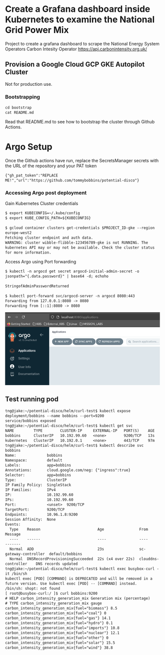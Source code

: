 # Create a Grafana dashboard inside Kubernetes to examine the National Grid Power Mix

Project to create a grafana dashboard to scrape the National Energy System Operators Carbon Intesity Operator https://api.carbonintensity.org.uk/

## Provision a Google Cloud GCP GKE Autopilot Cluster

Not for production use.

### Bootstrapping

````
cd bootstrap
cat README.md
````
Read that README.md to see how to bootstrap the cluster through Github Actions.

# Argo Setup

Once the Github actions have run, replace the SecretsManager secrets with the URL of the repository and your PAT token

````
{"gh_pat_token":"REPLACE ME!","url":"https://github.com/tommybobbins/potential-disco"}
````

### Accessing Argo post deployment

Gain Kubernetes Cluster credentials

````
$ export KUBECONFIG=~/.kube/config
$ export KUBE_CONFIG_PATH=${KUBECONFIG}

$ gcloud container clusters get-credentials $PROJECT_ID-gke --region europe-west2
Fetching cluster endpoint and auth data.
WARNING: cluster wibble-flibble-123456789-gke is not RUNNING. The kubernetes API may or may not be available. Check the cluster status for more information.
````


Access Argo using Port forwarding
````
$ kubectl -n argocd get secret argocd-initial-admin-secret -o jsonpath="{.data.password}" | base64 -d; echoho

StringofAdminPasswordReturned

$ kubectl port-forward svc/argocd-server -n argocd 8080:443
Forwarding from 127.0.0.1:8080 -> 8080
Forwarding from [::1]:8080 -> 8080
````

![Argo Login](./bootstrap/images/argo_login.png)

## Test running pod

````
tng@jake:~/potential-disco/helm/curl-test$ kubectl expose deployment/bobbins --name bobbins --port=9200
service/bobbins exposed
tng@jake:~/potential-disco/helm/curl-test$ kubectl get svc
NAME         TYPE        CLUSTER-IP     EXTERNAL-IP   PORT(S)    AGE
bobbins      ClusterIP   10.192.99.60   <none>        9200/TCP   13s
kubernetes   ClusterIP   10.192.0.1     <none>        443/TCP    97m
tng@jake:~/potential-disco/helm/curl-test$ kubectl describe svc bobbins
Name:              bobbins
Namespace:         default
Labels:            app=bobbins
Annotations:       cloud.google.com/neg: {"ingress":true}
Selector:          app=bobbins
Type:              ClusterIP
IP Family Policy:  SingleStack
IP Families:       IPv4
IP:                10.192.99.60
IPs:               10.192.99.60
Port:              <unset>  9200/TCP
TargetPort:        9200/TCP
Endpoints:         10.96.1.8:9200
Session Affinity:  None
Events:
  Type    Reason                          Age                From                   Message
  ----    ------                          ----               ----                   -------
  Normal  ADD                             23s                sc-gateway-controller  default/bobbins
  Normal  DNSRecordProvisioningSucceeded  22s (x4 over 22s)  clouddns-controller    DNS records updated
tng@jake:~/potential-disco/helm/curl-test$ kubectl exec busybox-curl -it /bin/sh
kubectl exec [POD] [COMMAND] is DEPRECATED and will be removed in a future version. Use kubectl exec [POD] -- [COMMAND] instead.
/bin/sh: shopt: not found
[ root@busybox-curl:/ ]$ curl bobbins:9200
# HELP carbon_intensity_generation_mix Generation mix (percentage)
# TYPE carbon_intensity_generation_mix gauge
carbon_intensity_generation_mix{fuel="biomass"} 8.5
carbon_intensity_generation_mix{fuel="coal"} 0
carbon_intensity_generation_mix{fuel="gas"} 14.1
carbon_intensity_generation_mix{fuel="hydro"} 0.1
carbon_intensity_generation_mix{fuel="imports"} 10.8
carbon_intensity_generation_mix{fuel="nuclear"} 12.1
carbon_intensity_generation_mix{fuel="other"} 0
carbon_intensity_generation_mix{fuel="solar"} 15.5
carbon_intensity_generation_mix{fuel="wind"} 38.8
````


